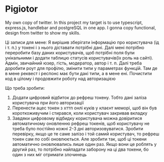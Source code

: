 # Pigiotor
 My own copy of twitter. In this project my target is to use typescript, express.js, handlebar and postgreSQL in one app. I gonna copy functional, design from twitter to show my skills.


Ці записи для мене:
Я вирішив зберігати інформацію про користувача (ід і т. п.) у токені і з нього діставати потрібні дані.
Далі мені потрібно переробити базу даних користувачів, щоб потрібні поля були унікальними і додати таблицю статусів користувачів(їх роль на сайті). Адмін, звичайний юзер, гість, модератор, автор і т. п.
Далі треба доробити роут для профілю, змінити типи у параметрах функцій. Там де в мене реквест і респонс
має бути дакі типи, а в мене ені. Почистити код в цілому і продовжити роботу над авторизацією

Що треба зробити: 
1. Додати цифровий відбиток до рефреш токену. Тобто дані заліза користувача при його авторизації
2. Перенести ацес токен з хттп онлі куків у клаєнт меморі, щоб він був короткоживучим і стирався, коли
користувач закривав вкладку
3. Завдяки цифровому відбидку користувача можна довіритися автоматичному оновленню рефреш токенів, щоб користувачу не треба було постійно кожні 2-3 дні авторизовуватися. Зробити перевірку, якщо це те саме залізо і той самий користувач, то рефреш токен сам по собі оновлюється. Але зробити так, щоб ці токени 
автоматично оновлювались лише один раз. Якщо вони це роблять у другий раз, то потрібно найладати заборону
на ці два токени, бо один з них міг отримати злочинець